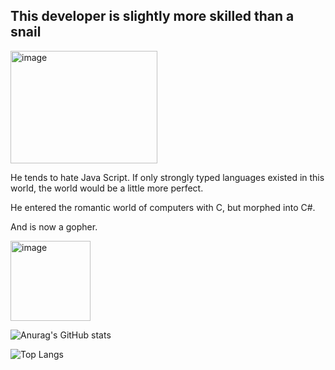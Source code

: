 ## This developer is slightly more skilled than a snail
<img width="235" height="180" alt="image" src="https://github.com/user-attachments/assets/ced089e2-57c9-4e5b-bcb4-c3344fb745e7" />

He tends to hate Java Script.
If only strongly typed languages existed in this world, the world would be a little more perfect.

He entered the romantic world of computers with C, but morphed into C#.

And is now a gopher.

<img width="128" height="128" alt="image" src="https://github.com/user-attachments/assets/e38c06b9-e9f0-4f44-a7e0-4574f0949762" />

<!--
**hongsam14/hongsam14** is a ✨ _special_ ✨ repository because its `README.md` (this file) appears on your GitHub profile.

Here are some ideas to get you started:

- 🔭 I’m currently working on ...
- 🌱 I’m currently learning ...
- 👯 I’m looking to collaborate on ...
- 🤔 I’m looking for help with ...
- 💬 Ask me about ...
- 📫 How to reach me: ...
- 😄 Pronouns: ...
- ⚡ Fun fact: ...
-->

![Anurag's GitHub stats](https://github-readme-stats.vercel.app/api?username=hongsam14&show_icons=true&theme=radical&include_all_commits=true&count_private=true)

![Top Langs](https://github-readme-stats.vercel.app/api/top-langs/?username=hongsam14&exclude_repo=RSP2023,SalonTycoon,craft_week-game)
